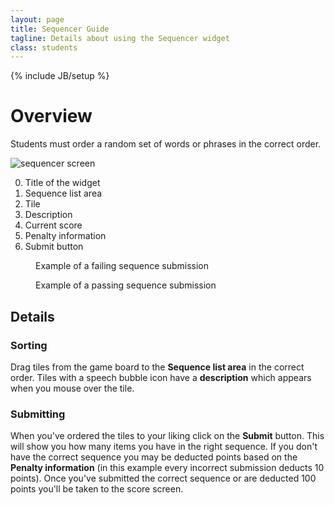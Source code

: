 ```yaml
---
layout: page
title: Sequencer Guide
tagline: Details about using the Sequencer widget
class: students
---
```

{% include JB/setup %}

# Overview #

Students must order a random set of words or phrases in the correct order.

![sequencer screen]({{BASE_PATH}}/assets/img/widget_guides_sequencer.jpg "sequencer screen")

0. Title of the widget
0. Sequence list area
0. Tile
0. Description
0. Current score
0. Penalty information
0. Submit button

<figure>
	<img src="{{BASE_PATH}}/assets/img/widget_guides_sequencer_incorrect.jpg" alt="" class="screenshot first" />
	<figcaption>Example of a failing sequence submission</figcaption>
</figure>

<figure>
	<img src="{{BASE_PATH}}/assets/img/widget_guides_sequencer_correct.jpg" alt="" class="screenshot first" />
	<figcaption>Example of a passing sequence submission</figcaption>
</figure>

## Details ##

### Sorting ###

Drag tiles from the game board to the **Sequence list area** in the correct order. Tiles with a speech bubble icon have a **description** which appears when you mouse over the tile.

### Submitting ###

When you've ordered the tiles to your liking click on the **Submit** button. This will show you how many items you have in the right sequence. If you don't have the correct sequence you may be deducted points based on the **Penalty information** (in this example every incorrect submission deducts 10 points). Once you've submitted the correct sequence or are deducted 100 points you'll be taken to the score screen.